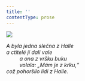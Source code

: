 ```yaml
---
title: ''
contentType: prose
---
```


<section>

![](../Images/058.jpg)

_A byla jedna slečna z Halle  
a ctitelé jí dali vale  
         a ona z vršku buku  
         volala: „Mám je z krku,“  
což pohoršilo lidi z Halle._

</section>
